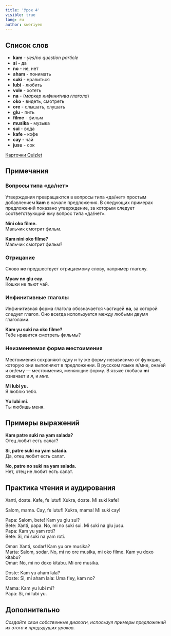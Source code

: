 ```yaml
---
title: 'Урок 4'
visible: true
lang: ru
author: sweriyen
---
```


## Список слов

* **kam** - _yes/no question particle_
* **si** - да
* **no** - не, нет
* **aham** - понимать
* **suki** - нравиться
* **lubi** - любить
* **vole** - хотеть
* **na** - (_маркер инфинитива глагола_)
* **oko** - видеть, смотреть
* **ore** - слышать, слушать
* **glu** - пить
* **filme** - фильм
* **musika** - музыка
* **sui** - вода
* **kafe** - кофе
* **cay** - чай
* **jusu** - сок

[Карточки Quizlet](https://quizlet.com/556029159/globasa-101-lesson-4-flash-cards/)

## Примечания
### Вопросы типа «да/нет»

Утверждения превращаются в вопросы типа «да/нет» простым добавлением **kam** в начале предложения. В следующих примерах предложений показано утверждение, за которым следует соответствующий ему вопрос типа «да/нет».

**Nini oko filme.**  
Мальчик смотрит фильм.

**Kam nini oko filme?**  
Мальчик смотрит фильм?

### Отрицание 

Слово **не** предшествует отрицаемому слову, например глаголу.

**Myaw no glu cay.**  
Кошки не пьют чай.

### Инфинитивные глаголы

Инфинитивная форма глагола обозначается частицей **na**, за которой следует глагол. Оно всегда используется между любыми двумя глаголами.

**Kam yu suki na oko filme?**  
Тебе нравится смотреть фильмы?

### Неизменяемая форма местоимения

Местоимения сохраняют одну и ту же форму независимо от функции, которую они выполняют в предложении. В русском языке я/мне, она/ей и он/ему — местоимения, меняющие форму. В языке глобаса **mi** означает и _я_, и _мне_.

**Mi lubi yu.**  
Я люблю тебя.

**Yu lubi mi.**  
Ты любишь меня.

## Примеры выражений

**Kam patre suki na yam salada?**  
Отец любит есть салат?

**Si, patre suki na yam salada.**  
Да, отец любит есть салат.

**No, patre no suki na yam salada.**  
Нет, отец не любит есть салат.

## Практика чтения и аудирования

Xanti, doste. Kafe, fe lutuf! Xukra, doste. Mi suki kafe!

Salom, mama. Cay, fe lutuf! Xukra, mama! Mi suki cay!

Papa: Salom, bete! Kam yu glu sui?  
Bete: Xanti, papa. No, mi no suki sui. Mi suki na glu jusu.  
Papa: Kam yu yam roti?  
Bete: Si, mi suki na yam roti.

Omar: Xanti, sodar! Kam yu ore musika?  
Marta: Salom, sodar. No, mi no ore musika, mi oko filme. Kam yu doxo kitabu?  
Omar: No, mi no doxo kitabu. Mi ore musika.

Doste: Kam yu aham lala?  
Doste: Si, mi aham lala: Uma fley, kam no?

Mama: Kam yu lubi mi?  
Papa: Si, mi lubi yu. 

## Дополнительно

_Создайте свои собственные диалоги, используя примеры предложений из этого и предыдущих уроков._
